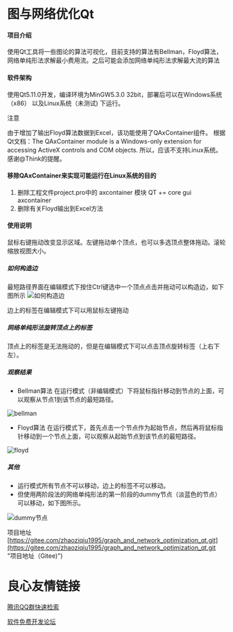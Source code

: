 # 图与网络优化Qt

#### 项目介绍

使用Qt工具将一些图论的算法可视化，目前支持的算法有Bellman，Floyd算法，网络单纯形法求解最小费用流。之后可能会添加网络单纯形法求解最大流的算法

#### 软件架构

使用Qt5.11.0开发，编译环境为MinGW5.3.0 32bit，部署后可以在Windows系统（x86） 以及Linux系统（未测试) 下运行。

 注意 

由于增加了输出Floyd算法数据到Excel，该功能使用了QAxContainer组件。 
根据Qt文档：The QAxContainer module is a Windows-only extension for accessing ActiveX controls and COM objects. 所以，应该不支持Linux系统。感谢@Think的提醒。

#### 移除QAxContainer来实现可能运行在Linux系统的目的

1. 删除工程文件project.pro中的  axcontainer  模块  QT       += core gui  axcontainer  
2. 删除有关Floyd输出到Excel方法

#### 使用说明

鼠标右键拖动改变显示区域。左键拖动单个顶点，也可以多选顶点整体拖动。滚轮缩放视图大小。

##### 如何构造边

最短路径界面在编辑模式下按住Ctrl键选中一个顶点点击并拖动可以构造边，如下图所示
![如何构造边](https://gitee.com/uploads/images/2018/0625/211051_ce99ca21_1729038.png "屏幕截图.png")

边上的标签在编辑模式下可以用鼠标左键拖动

##### 网络单纯形法旋转顶点上的标签

顶点上的标签是无法拖动的，但是在编辑模式下可以点击顶点旋转标签（上右下左）。

##### 观察结果

* Bellman算法 在运行模式（非编辑模式）下将鼠标指针移动到节点的上面，可以观察从节点1到该节点的最短路径。

![bellman](https://gitee.com/uploads/images/2018/0625/214606_b2f8cb5e_1729038.png "屏幕截图.png")

* Floyd算法 在运行模式下，首先点击一个节点作为起始节点，然后再将鼠标指针移动到一个节点上面，可以观察从起始节点到该节点的最短路径。

![floyd](https://gitee.com/uploads/images/2018/0625/214641_0fbee288_1729038.png "屏幕截图.png")

##### 其他

* 运行模式所有节点不可以移动，边上的标签不可以移动。
* 但使用两阶段法的网络单纯形法的第一阶段的dummy节点（淡蓝色的节点）可以移动，如下图所示。

![dummy节点](https://gitee.com/uploads/images/2018/0625/213233_84b85a43_1729038.png "在这里输入图片标题")

项目地址 [https://gitee.com/zhaoziqiu1995/graph_and_network_optimization_qt.git](https://gitee.com/zhaoziqiu1995/graph_and_network_optimization_qt.git "项目地址（Gitee)")





 # 良心友情链接

[腾讯QQ群快速检索](http://u.720life.cn/s/8cf73f7c)

[软件免费开发论坛](http://u.720life.cn/s/bbb01dc0)